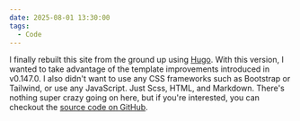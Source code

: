 ```yaml
---
date: 2025-08-01 13:30:00
tags:
  - Code
---
```


I finally rebuilt this site from the ground up using [Hugo](https://gohugo.io/). With this version, I wanted to take advantage of the template improvements introduced in v0.147.0. I also didn't want to use any CSS frameworks such as Bootstrap or Tailwind, or use any JavaScript. Just Scss, HTML, and Markdown. There's nothing super crazy going on here, but if you're interested, you can checkout the [source code on GitHub](https://github.com/squidfingers/squidfingers.github.io).

